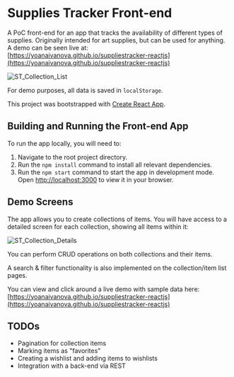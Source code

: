 # Supplies Tracker Front-end

A PoC front-end for an app that tracks the availability of different types of supplies. Originally intended for art supplies, but can be used for anything. A demo can be seen live at: [https://yoanaivanova.github.io/suppliestracker-reactjs](https://yoanaivanova.github.io/suppliestracker-reactjs)

![ST_Collection_List](https://github.com/YoanaIvanova/suppliestracker-reactjs/assets/15999515/d0a8cc2d-e4aa-4248-8633-edbd8e45b8bc)

For demo purposes, all data is saved in `localStorage`.

This project was bootstrapped with [Create React App](https://github.com/facebook/create-react-app).

## Building and Running the Front-end App

To run the app locally, you will need to:

1. Navigate to the root project directory.
2. Run the `npm install` command to install all relevant dependencies.
3. Run the `npm start` command to start the app in development mode. Open [http://localhost:3000](http://localhost:3000) to view it in your browser.

## Demo Screens

The app allows you to create collections of items. You will have access to a detailed screen for each collection, showing all items within it:

![ST_Collection_Details](https://github.com/YoanaIvanova/suppliestracker-reactjs/assets/15999515/fa52ec9e-ed9c-4314-aca8-4bd86f73ca4c)

You can perform CRUD operations on both collections and their items.

A search & filter functionality is also implemented on the collection/item list pages.

You can view and click around a live demo with sample data here: [https://yoanaivanova.github.io/suppliestracker-reactjs](https://yoanaivanova.github.io/suppliestracker-reactjs)

## TODOs
- Pagination for collection items
- Marking items as "favorites"
- Creating a wishlist and adding items to wishlists
- Integration with a back-end via REST
